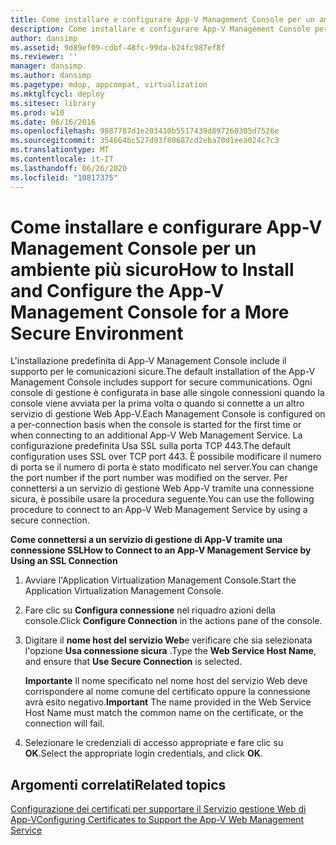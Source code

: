 ```yaml
---
title: Come installare e configurare App-V Management Console per un ambiente più sicuro
description: Come installare e configurare App-V Management Console per un ambiente più sicuro
author: dansimp
ms.assetid: 9d89ef09-cdbf-48fc-99da-b24fc987ef8f
ms.reviewer: ''
manager: dansimp
ms.author: dansimp
ms.pagetype: mdop, appcompat, virtualization
ms.mktglfcycl: deploy
ms.sitesec: library
ms.prod: w10
ms.date: 06/16/2016
ms.openlocfilehash: 9887787d1e203410b5517439d897260305d7526e
ms.sourcegitcommit: 354664bc527d93f80687cd2eba70d1eea024c7c3
ms.translationtype: MT
ms.contentlocale: it-IT
ms.lasthandoff: 06/26/2020
ms.locfileid: "10817375"
---
```

# <span data-ttu-id="b920a-103">Come installare e configurare App-V Management Console per un ambiente più sicuro</span><span class="sxs-lookup"><span data-stu-id="b920a-103">How to Install and Configure the App-V Management Console for a More Secure Environment</span></span>


<span data-ttu-id="b920a-104">L'installazione predefinita di App-V Management Console include il supporto per le comunicazioni sicure.</span><span class="sxs-lookup"><span data-stu-id="b920a-104">The default installation of the App-V Management Console includes support for secure communications.</span></span> <span data-ttu-id="b920a-105">Ogni console di gestione è configurata in base alle singole connessioni quando la console viene avviata per la prima volta o quando si connette a un altro servizio di gestione Web App-V.</span><span class="sxs-lookup"><span data-stu-id="b920a-105">Each Management Console is configured on a per-connection basis when the console is started for the first time or when connecting to an additional App-V Web Management Service.</span></span> <span data-ttu-id="b920a-106">La configurazione predefinita Usa SSL sulla porta TCP 443.</span><span class="sxs-lookup"><span data-stu-id="b920a-106">The default configuration uses SSL over TCP port 443.</span></span> <span data-ttu-id="b920a-107">È possibile modificare il numero di porta se il numero di porta è stato modificato nel server.</span><span class="sxs-lookup"><span data-stu-id="b920a-107">You can change the port number if the port number was modified on the server.</span></span> <span data-ttu-id="b920a-108">Per connettersi a un servizio di gestione Web App-V tramite una connessione sicura, è possibile usare la procedura seguente.</span><span class="sxs-lookup"><span data-stu-id="b920a-108">You can use the following procedure to connect to an App-V Web Management Service by using a secure connection.</span></span>

**<span data-ttu-id="b920a-109">Come connettersi a un servizio di gestione di App-V tramite una connessione SSL</span><span class="sxs-lookup"><span data-stu-id="b920a-109">How to Connect to an App-V Management Service by Using an SSL Connection</span></span>**

1.  <span data-ttu-id="b920a-110">Avviare l'Application Virtualization Management Console.</span><span class="sxs-lookup"><span data-stu-id="b920a-110">Start the Application Virtualization Management Console.</span></span>

2.  <span data-ttu-id="b920a-111">Fare clic su **Configura connessione** nel riquadro azioni della console.</span><span class="sxs-lookup"><span data-stu-id="b920a-111">Click **Configure Connection** in the actions pane of the console.</span></span>

3.  <span data-ttu-id="b920a-112">Digitare il **nome host del servizio Web**e verificare che sia selezionata l'opzione **Usa connessione sicura** .</span><span class="sxs-lookup"><span data-stu-id="b920a-112">Type the **Web Service Host Name**, and ensure that **Use Secure Connection** is selected.</span></span>

    <span data-ttu-id="b920a-113">**Importante**  Il nome specificato nel nome host del servizio Web deve corrispondere al nome comune del certificato oppure la connessione avrà esito negativo.</span><span class="sxs-lookup"><span data-stu-id="b920a-113">**Important** The name provided in the Web Service Host Name must match the common name on the certificate, or the connection will fail.</span></span>

     

4.  <span data-ttu-id="b920a-114">Selezionare le credenziali di accesso appropriate e fare clic su **OK**.</span><span class="sxs-lookup"><span data-stu-id="b920a-114">Select the appropriate login credentials, and click **OK**.</span></span>

## <span data-ttu-id="b920a-115">Argomenti correlati</span><span class="sxs-lookup"><span data-stu-id="b920a-115">Related topics</span></span>


[<span data-ttu-id="b920a-116">Configurazione dei certificati per supportare il Servizio gestione Web di App-V</span><span class="sxs-lookup"><span data-stu-id="b920a-116">Configuring Certificates to Support the App-V Web Management Service</span></span>](configuring-certificates-to-support-the-app-v-web-management-service.md)

 

 





